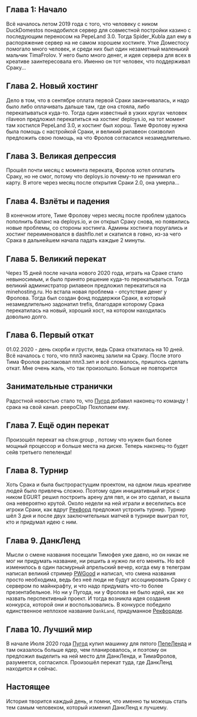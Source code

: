 ## Глава 1: Начало
Всё началось летом 2019 года с того, что человеку с ником DuckDomestos понадобился сервер для совместной постройки казино с последующим переносом на PepeLand 3.0. Тогда Spider_Kubla дал ему в распоряжение сервер на не самом хорошем хостинге. Утке Доместосу помогало много человек, и среди них был один незаметный маленький мальчик TimaFrolov. У него было много денег, и идея сервера для всех в креативе заинтересовала его. Именно он тот человек, что поддерживал Сраку...
## Глава 2. Новый хостинг
Дело в том, что в сентябре оплата первой Сраки заканчивалась, и надо было либо оплачивать дальше там, где она стояла, либо перекатываться куда-то. Тогда один известный в узких кругах человек rilaveon предложил перекатиться на хостинг deploys.io, на тот момент там хостился PepeLand 3.0, и хостинг был хорош. Тиме Фролову нужна была помощь с настройкой Сраки, и великий рилавеон соизволил предложить свою помощь, на что Фролов согласился незамедлительно.
## Глава 3. Великая депрессия
Прошёл почти месяц с момента переката, Фролов хотел оплатить Сраку, но не смог, потому что deploys.io почему-то не принимал его карту. В итоге через месяц после открытия Сраки 2.0, она умерла...
## Глава 4. Взлёты и падения
В конечном итоге, Тиме Фролову через месяц после проблем удалось пополнить баланс на deploys.io, и он открыл Сраку снова, но появились новые проблемы, со стороны хостинга. Админы хостинга поругались и хостинг переименовался в dashflo.net и скатился в говно, из-за чего Срака в дальнейшем начала падать каждые 2 минуты.
## Глава 5. Великий перекат
Через 15 дней после начала нового 2020 года, играть на Сраке стало невыносимым, и было принято решение куда-то перекатываться. Тогда великий администратор рилавеон предложил перекатиться на minehosting.ru. Но встала новая проблема - отсутствие денег у Фролова. Тогда был создан фонд поддержки Сраки, в который незамедлительно задонатил trefis, благодаря которому Срака перекатилась на новый, хороший хост, на котором находилась довольно долго.
## Глава 6. Первый откат
01.02.2020 - день скорби и грусти, ведь Срака откатилась на 10 дней. Всё началось с того, что ппл3 наконец залили на Сраку. После этого Тима Фролов распаковал ппл3.зип и всё сломалось, пришлось сделать откат. Мне очень жаль, что так произолшло. Больше не повторится
## Занимательные странички
Радостной новостью стало то, что [Пугод](https://twitch.tv/pwgood) добавил наконец-то команду !срака на свой канал. peepoClap Похлопаем ему.
## Глава 7. Ещё один перекат
Произошёл перекат на chsw.group , потому что нужен был более мощный процессор и больше места на диске. Теперь наконец-то будет сейв третьего пепеленда!
## Глава 8. Турнир
Хоть Срака и была быстрорастущим проектом, на одном лишь креативе людей было привлечь сложно. Поэтому один инициативный игрок с ником EGURT решил построить арену для пвп, и он это сделал, и вышла она невероятно крутой. Около недели на ней играли и веселились все игроки Сраки, как вдруг [Рекфорд](https://twitch.tv/rekford) предложил устроить турнир. Турнир шёл 3 дня и после двух заключительных матчей в турнире выиграл тот, кто и придумал идею с ним.
## Глава 9. ДанкЛенд
Мысли о смене названия посещали Тимофея уже давно, но он никак не мог ни придумать название, ни решить а нужно ли его менять. Но всё изменилось в один пасмурный апрельский вечер, когда ему в телеграм написал великий стример [PWGood](https://twitch.tv/pwgood) и написал, что смена названия просто необходима, ведь без неё люди не будут ассоциировать Сраку с сервером по майнкрафту, и что надо придумать что-то более презентабельное. Но ни у Пугода, ни у Фролова не было идей, как же назвать перспективный проект. И тогда возникла идея создания конкурса, которой они и воспользовались. В конкурсе победило единственное неплохое название `DankLand`, придуманное [Рекфордом](https://twitch.tv/rekford).
## Глава 10. Лучший мир
В начале Июля 2020 года [Пугод](https://twitch.tv/pwgood) купил машинку для пятого [ПепеЛенда](https://pepeland.club) и там оказалось больше ядер, чем планировалось, и поэтому он предложил выделить на ней место для ДанкЛенда, и ТимаФролов, разумеется, согласился. Произошёл перекат туда, где ДанкЛенд находится и сейчас.
## Настоящее
История творится каждый день, и помни, что именно ты можешь стать тем самым человеком, который изменил ДанкЛенд к лучшему.
